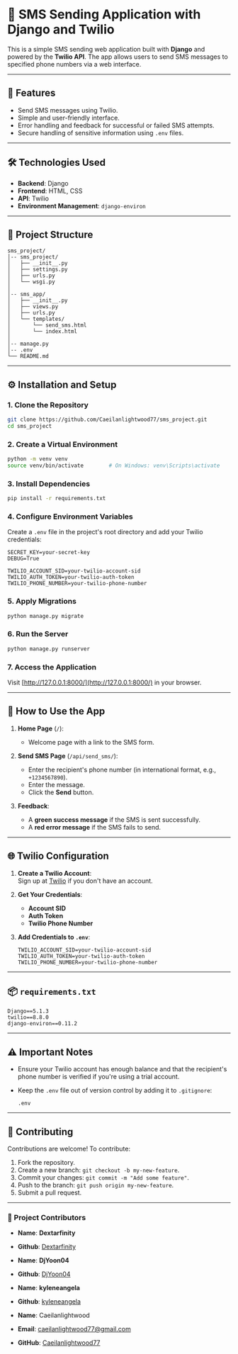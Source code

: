 # 📱 SMS Sending Application with Django and Twilio

This is a simple SMS sending web application built with **Django** and powered by the **Twilio API**. The app allows users to send SMS messages to specified phone numbers via a web interface.

---

## 🚀 Features

- Send SMS messages using Twilio.
- Simple and user-friendly interface.
- Error handling and feedback for successful or failed SMS attempts.
- Secure handling of sensitive information using `.env` files.

---

## 🛠️ Technologies Used

- **Backend**: Django
- **Frontend**: HTML, CSS
- **API**: Twilio
- **Environment Management**: `django-environ`

---

## 📂 Project Structure

```
sms_project/
│-- sms_project/
│   ├── __init__.py
│   ├── settings.py
│   ├── urls.py
│   └── wsgi.py
│
│-- sms_app/
│   ├── __init__.py
│   ├── views.py
│   ├── urls.py
│   └── templates/
│       └── send_sms.html
│       └── index.html
│
│-- manage.py
│-- .env
└── README.md
```

---

## ⚙️ Installation and Setup

### 1. Clone the Repository

```bash
git clone https://github.com/Caeilanlightwood77/sms_project.git
cd sms_project
```

### 2. Create a Virtual Environment

```bash
python -m venv venv
source venv/bin/activate        # On Windows: venv\Scripts\activate
```

### 3. Install Dependencies

```bash
pip install -r requirements.txt
```

### 4. Configure Environment Variables

Create a `.env` file in the project's root directory and add your Twilio credentials:

```env
SECRET_KEY=your-secret-key
DEBUG=True

TWILIO_ACCOUNT_SID=your-twilio-account-sid
TWILIO_AUTH_TOKEN=your-twilio-auth-token
TWILIO_PHONE_NUMBER=your-twilio-phone-number
```

### 5. Apply Migrations

```bash
python manage.py migrate
```

### 6. Run the Server

```bash
python manage.py runserver
```

### 7. Access the Application

Visit [http://127.0.0.1:8000/](http://127.0.0.1:8000/) in your browser.

---

## 🔧 How to Use the App

1. **Home Page** (`/`):  
   - Welcome page with a link to the SMS form.

2. **Send SMS Page** (`/api/send_sms/`):  
   - Enter the recipient's phone number (in international format, e.g., `+1234567890`).
   - Enter the message.
   - Click the **Send** button.

3. **Feedback**:  
   - A **green success message** if the SMS is sent successfully.
   - A **red error message** if the SMS fails to send.

---

## 🌐 Twilio Configuration

1. **Create a Twilio Account**:  
   Sign up at [Twilio](https://www.twilio.com/) if you don't have an account.

2. **Get Your Credentials**:  
   - **Account SID**
   - **Auth Token**
   - **Twilio Phone Number**

3. **Add Credentials to `.env`**:

   ```env
   TWILIO_ACCOUNT_SID=your-twilio-account-sid
   TWILIO_AUTH_TOKEN=your-twilio-auth-token
   TWILIO_PHONE_NUMBER=your-twilio-phone-number
   ```

---

## 📦 `requirements.txt`

```plaintext
Django==5.1.3
twilio==8.8.0
django-environ==0.11.2
```

---

## ⚠️ Important Notes

- Ensure your Twilio account has enough balance and that the recipient's phone number is verified if you're using a trial account.
- Keep the `.env` file out of version control by adding it to `.gitignore`:

  ```gitignore
  .env
  ```

---

## 🤝 Contributing

Contributions are welcome! To contribute:

1. Fork the repository.
2. Create a new branch: `git checkout -b my-new-feature`.
3. Commit your changes: `git commit -m "Add some feature"`.
4. Push to the branch: `git push origin my-new-feature`.
5. Submit a pull request.

---

### 👥 Project Contributors

- **Name**: **Dextarfinity**
- **Github**: [Dextarfinity](https://github.com/Dextarfinity)

- **Name**: **DjYoon04**
- **Github**: [DjYoon04](https://github.com/DjYoon04)

- **Name**: **kyleneangela**
- **Github**: [kyleneangela](https://github.com/kyleneangela)

- **Name**: Caeilanlightwood
- **Email**: caeilanlightwood77@gmail.com
- **GitHub**: [Caeilanlightwood77](https://github.com/Caeilanlightwood77)
